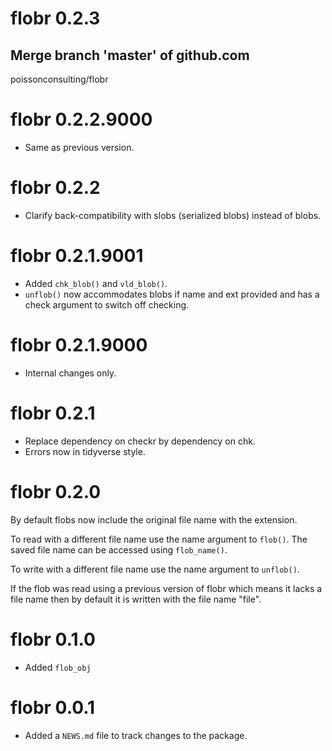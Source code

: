 <!-- NEWS.md is maintained by https://cynkra.github.io/fledge, do not edit -->

# flobr 0.2.3

## Merge branch 'master' of github.com
poissonconsulting/flobr



# flobr 0.2.2.9000

- Same as previous version.


# flobr 0.2.2

- Clarify back-compatibility with slobs (serialized blobs) instead of blobs.


# flobr 0.2.1.9001

- Added `chk_blob()` and `vld_blob()`.
- `unflob()` now accommodates blobs if name and ext provided and has a check argument to switch off checking.

# flobr 0.2.1.9000

- Internal changes only.

# flobr 0.2.1

- Replace dependency on checkr by dependency on chk.
- Errors now in tidyverse style.

# flobr 0.2.0

By default flobs now include the original file name with the extension. 

To read with a different file name use the name argument to `flob()`.
The saved file name can be accessed using `flob_name()`.

To write with a different file name use the name argument to `unflob()`.

If the flob was read using a previous version of flobr which means it lacks a file name then by default it is written with the file name "file".

# flobr 0.1.0

* Added `flob_obj`

# flobr 0.0.1

* Added a `NEWS.md` file to track changes to the package.
